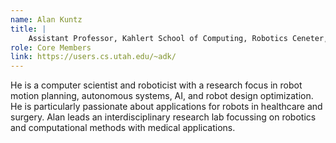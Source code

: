 ```yaml
---
name: Alan Kuntz
title: |
    Assistant Professor, Kahlert School of Computing, Robotics Ceneter, University of Utah
role: Core Members
link: https://users.cs.utah.edu/~adk/
---
```


He is a computer scientist and roboticist with a research focus in robot motion planning, autonomous systems, AI, and robot design optimization. He is particularly passionate about applications for robots in healthcare and surgery. Alan leads an interdisciplinary research lab focussing on robotics and computational methods with medical applications.

